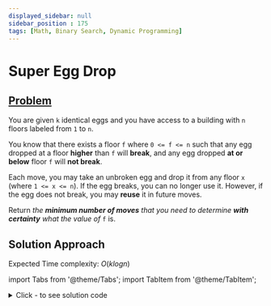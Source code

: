 ```yaml
---
displayed_sidebar: null
sidebar_position : 175
tags: [Math, Binary Search, Dynamic Programming]
---
```


# Super Egg Drop

## [Problem](https://leetcode.com/problems/super-egg-drop/)

<p>You are given <code>k</code> identical eggs and you have access to a building with <code>n</code> floors labeled from <code>1</code> to <code>n</code>.</p>

<p>You know that there exists a floor <code>f</code> where <code>0 &lt;= f &lt;= n</code> such that any egg dropped at a floor <strong>higher</strong> than <code>f</code> will <strong>break</strong>, and any egg dropped <strong>at or below</strong> floor <code>f</code> will <strong>not break</strong>.</p>

<p>Each move, you may take an unbroken egg and drop it from any floor <code>x</code> (where <code>1 &lt;= x &lt;= n</code>). If the egg breaks, you can no longer use it. However, if the egg does not break, you may <strong>reuse</strong> it in future moves.</p>

<p>Return <em>the <strong>minimum number of moves</strong> that you need to determine <strong>with certainty</strong> what the value of </em><code>f</code> is.</p>

## Solution Approach

Expected Time complexity: $O(klogn)$

import Tabs from '@theme/Tabs';
import TabItem from '@theme/TabItem';

<details><summary>Click - to see solution code</summary>

<Tabs>
<TabItem value="cpp" label="C++">

```cpp
class Solution {
   public:
    int binomialCoeff(int x, int k, int n) {
        int sum = 0;
        int t = 1;
        for (int i = 1; i <= k; i++) {
            t *= x - i + 1;
            t /= i;
            sum += t;
            if (sum > n) return n;
        }
        return sum;
    }

    int superEggDrop(int k, int n) {
        int l = 1, h = n;
        while (l < h) {
            int mid = (l + h) / 2;
            if (binomialCoeff(mid, k, n) < n) {
                l = mid + 1;
            } else
                h = mid;
        }
        return l;
    }
};

```
</TabItem>
</Tabs>

</details>

